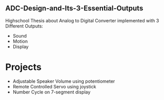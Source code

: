 ## ADC-Design-and-Its-3-Essential-Outputs

Highschool Thesis about Analog to Digital Converter implemented with 
3 Different Outputs:
- Sound 
- Motion
- Display


# Projects
- Adjustable Speaker Volume using potentiometer
- Remote Controlled Servo using joystick
- Number Cycle on 7-segment display


